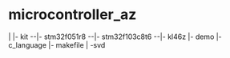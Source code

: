 # microcontroller_az


|
|- kit
--|- stm32f051r8
--|- stm32f103c8t6
--|- kl46z
|- demo
|- c_language
|- makefile
| -svd
